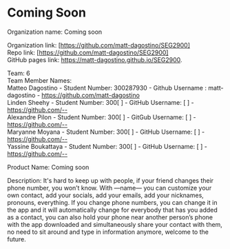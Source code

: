 Coming Soon
======

Organization name: Coming soon

Organization link: [https://github.com/matt-dagostino/SEG2900] <br />
Repo link: [https://github.com/matt-dagostino/SEG2900] <br/>
GitHub pages link: https://matt-dagostino.github.io/SEG2900.

Team: 6 <br/>
Team Member Names:<br />
Matteo Dagostino - Student Number: 300287930 - Github Username : matt-dagostino - https://github.com/matt-dagostino <br />
Linden Sheehy - Student Number: 300[        ] - GitHub Username: [        ] - https://github.com/-- <br /> 
Alexandre Pilon - Student Number: 300[        ] - GitGub Username: [        ] - https://github.com/-- <br />
Maryanne Moyana - Student Number: 300[        ] - GitHub Username: [        ] - https://github.com/-- <br />
Yassine Boukattaya - Student Number: 300[        ] - GitHub Username: [        ] - https://github.com/--<br />

Product Name: Coming soon <br />

Description: It's hard to keep up with people, if your friend changes their phone number, you won’t know. With —name— you can customize your own contact, add your socials, add your emails, add your nicknames, pronouns, everything. If you change phone numbers, you can change it in the app and it will automatically change for everybody that has you added as a contact, you can also hold your phone near another person’s phone with the app downloaded and simultaneously share your contact with them, no need to sit around and type in information anymore, welcome to the future.
